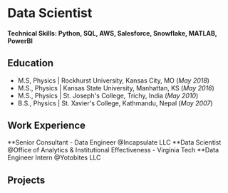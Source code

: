 # Data Scientist

#### Technical Skills: Python, SQL, AWS, Salesforce, Snowflake, MATLAB, PowerBI

## Education
- M.S, Physics | Rockhurst University, Kansas City, MO (_May 2018_)									
- M.S., Physics	| Kansas State University, Manhattan, KS (_May 2016_)	 			        		
- M.S., Physics | St. Joseph's College, Trichy, India (_May 2010_)
- B.S., Physics | St. Xavier's College, Kathmandu, Nepal (_May 2007_)

## Work Experience
**Senior Consultant - Data Engineer @Incapsulate LLC 
**Data Scientist @Office of Analytics & Institutional Effectiveness - Virginia Tech
**Data Engineer Intern @Yotobites LLC

## Projects

